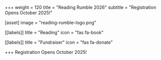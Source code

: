 +++
weight = 120
title = "Reading Rumble 2026"
subtitle = "Registration Opens October 2025!"

[asset]
  image = "reading-rumble-logo.png"
  
[[labels]]
  title = "Reading"
  icon = "fas fa-book"
  
[[labels]]
  title = "Fundraiser"
  icon = "fas fa-donate"
  
+++
Registration Opens October 2025!